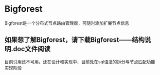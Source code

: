 # Bigforest
Bigforest是一个分布式节点路由管理器，可随时添加扩展节点信息
## 如果想了解Bigforest，请下载Bigforest——结构说明.doc文件阅读

目前引用还不可用，还在设计和实现中，目前处在sql语法的拆分与节点匹配功能实现阶段
 

